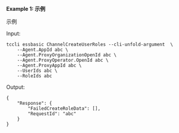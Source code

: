 **Example 1: 示例**

示例

Input: 

```
tccli essbasic ChannelCreateUserRoles --cli-unfold-argument  \
    --Agent.AppId abc \
    --Agent.ProxyOrganizationOpenId abc \
    --Agent.ProxyOperator.OpenId abc \
    --Agent.ProxyAppId abc \
    --UserIds abc \
    --RoleIds abc
```

Output: 
```
{
    "Response": {
        "FailedCreateRoleData": [],
        "RequestId": "abc"
    }
}
```

